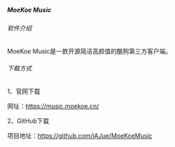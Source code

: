 ##### MoeKoe Music

###### 软件介绍

MoeKoe Music是一款开源简洁高颜值的酷狗第三方客户端。

###### 下载方式

1、官网下载

网址：https://music.moekoe.cn/

2、GitHub下载

项目地址：https://github.com/iAJue/MoeKoeMusic